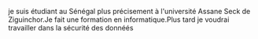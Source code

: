 je suis étudiant au Sénégal plus précisement à l'université Assane Seck de Ziguinchor.Je fait une formation en informatique.Plus tard je voudrai travailler dans la sécurité des donnéés
